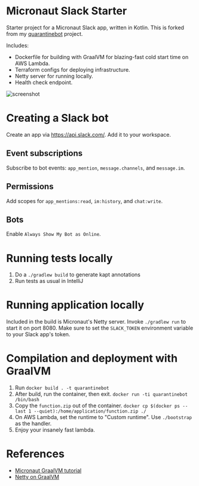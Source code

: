 # Micronaut Slack Starter

Starter project for a Micronaut Slack app, written in Kotlin. This is forked from my [quarantinebot](https://github.com/davidmerrick/quarantinebot) project.

Includes:
* Dockerfile for building with GraalVM for blazing-fast cold start time on AWS Lambda.
* Terraform configs for deploying infrastructure.
* Netty server for running locally.
* Health check endpoint.

![screenshot](img/screenshot.png)

# Creating a Slack bot

Create an app via https://api.slack.com/. Add it to your workspace.

## Event subscriptions

Subscribe to bot events: `app_mention`, `message.channels`, and `message.im`.

## Permissions

Add scopes for `app_mentions:read`, `im:history`, and `chat:write`.

## Bots

Enable `Always Show My Bot as Online`.

# Running tests locally

1. Do a `./gradlew build` to generate kapt annotations
2. Run tests as usual in IntelliJ

# Running application locally

Included in the build is Micronaut's Netty server.
Invoke `./gradlew run` to start it on port 8080. 
Make sure to set the `SLACK_TOKEN` environment variable to your Slack app's token.

# Compilation and deployment with GraalVM

1. Run `docker build . -t quarantinebot`
2. After build, run the container, then exit. `docker run -ti quarantinebot /bin/bash`
3. Copy the `function.zip` out of the container. `docker cp $(docker ps --last 1 --quiet):/home/application/function.zip ./`
4. On AWS Lambda, set the runtime to "Custom runtime". Use `./bootstrap` as the handler.
5. Enjoy your insanely fast lambda.

# References

* [Micronaut GraalVM tutorial](https://guides.micronaut.io/micronaut-function-graalvm-aws-lambda-gateway/guide/index.html)
* [Netty on GraalVM](https://medium.com/graalvm/instant-netty-startup-using-graalvm-native-image-generation-ed6f14ff7692)
